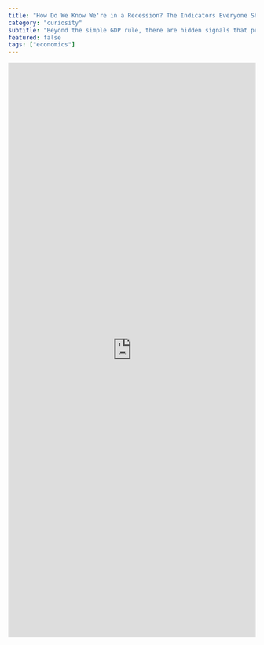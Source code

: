 ```yaml
---
title: "How Do We Know We're in a Recession? The Indicators Everyone Should Watch"
category: "curiosity"
subtitle: "Beyond the simple GDP rule, there are hidden signals that predict economic downturns. Here are the metrics that really matter."
featured: false
tags: ["economics"]
---
```


<iframe src="https://www.linkedin.com/embed/feed/update/urn:li:share:7024659751728738304" height="1167" width="504" frameborder="0" allowfullscreen="" title="Embedded post"></iframe>
